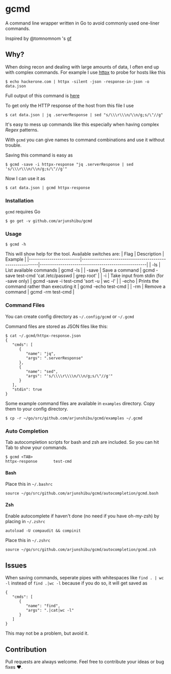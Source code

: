 # gcmd
A command line wrapper written in Go to avoid commonly used one-liner commands.

Inspired by @tomnomnom 's [gf](https://github.com/tomnomnom/gf)

## Why?
When doing recon and dealing with large amounts of data, I often end up with complex commands.
For example I use [httpx](https://github.com/projectdiscovery/httpx) to probe for hosts like this
```
$ echo hackerone.com | httpx -silent -json -response-in-json -o data.json
```
Full output of this command is [here](https://raw.githubusercontent.com/arjunshibu/gcmd/master/data.json)

To get only the HTTP response of the host from this file I use
```
$ cat data.json | jq .serverResponse | sed "s/\\\r\\\n/\\n/g;s/\"//g"
```
It's easy to mess up commands like this especially when having complex *Regex* patterns.

With `gcmd` you can give names to command combinations and use it without trouble.

Saving this command is easy as
```
$ gcmd -save -i httpx-response "jq .serverResponse | sed 's/\\\r\\\n/\\n/g;s/\"//g'"
```
Now I can use it as
```
$ cat data.json | gcmd httpx-response
```

### Installation
`gcmd` requires Go
```
$ go get -v github.com/arjunshibu/gcmd
```

### Usage
```
$ gcmd -h
```
This will show help for the tool.
Available switches are:
| Flag                    | Description                                             | Example                                            |
|-------------------------|---------------------------------------------------------|----------------------------------------------------|
| -ls                     | List available commands                                 | gcmd -ls                                           |
| -save                   | Save a command                                          | gcmd -save test-cmd 'cat /etc/passwd \| grep root' |
| -i                      | Take input from stdin (for -save only)                  | gcmd -save -i test-cmd 'sort -u \| wc -l'          |
| -echo                   | Prints the command rather than executing it             | gcmd -echo test-cmd                                |
| -rm                     | Remove a command                                        | gcmd -rm test-cmd                                  |

### Command Files
You can create config directory as `~/.config/gcmd` or `~/.gcmd`

Command files are stored as JSON files like this:
```
$ cat ~/.gcmd/httpx-response.json
{
   "cmds": [
      {
         "name": "jq",
         "args": ".serverResponse"
      },
      {
         "name": "sed",
         "args": "'s/\\\\r\\\\n/\\n/g;s/\"//g'"
      }
   ],
   "stdin": true
}
```

Some example command files are available in `examples` directory. Copy them to your config directory.
```
$ cp -r ~/go/src/github.com/arjunshibu/gcmd/examples ~/.gcmd
```

### Auto Completion
Tab autocompletion scripts for bash and zsh are included. So you can hit Tab to show your commands.
```
$ gcmd <TAB>
httpx-response       test-cmd
```
#### Bash
Place this in `~/.bashrc`
```
source ~/go/src/github.com/arjunshibu/gcmd/autocompletion/gcmd.bash
```
#### Zsh
Enable autocomplete if haven't done (no need if you have oh-my-zsh) by placing in `~/.zshrc`
```
autoload -U compaudit && compinit
```
Place this in `~/.zshrc`
```
source ~/go/src/github.com/arjunshibu/gcmd/autocompletion/gcmd.zsh
```
## Issues

When saving commands, seperate pipes with whitespaces like `find . | wc -l` instead of `find .|wc -l` because if you do so, it will get saved as
```
{
   "cmds": [
      {
         "name": "find",
         "args": ".|cat|wc -l"
      }
   ]
}
```
This may not be a problem, but avoid it.

## Contribution

Pull requests are always welcome. Feel free to contribute your ideas or bug fixes :heart:.
